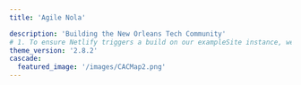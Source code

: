 ```yaml
---
title: 'Agile Nola'

description: 'Building the New Orleans Tech Community'
# 1. To ensure Netlify triggers a build on our exampleSite instance, we need to change a file in the exampleSite directory.
theme_version: '2.8.2'
cascade:
  featured_image: '/images/CACMap2.png'
---
```


